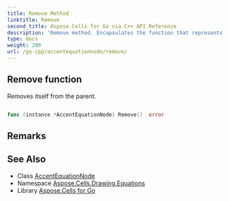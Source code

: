 ```yaml
---
title: Remove Method 
linktitle: Remove
second_title: Aspose.Cells for Go via C++ API Reference
description: 'Remove method. Encapsulates the function that represents remove in Go.'
type: docs
weight: 200
url: /go-cpp/accentequationnode/remove/
---
```


## Remove function

Removes itself from the parent.

```go

func (instance *AccentEquationNode) Remove()  error

```

## Remarks


## See Also

* Class [AccentEquationNode](../)
* Namespace [Aspose.Cells.Drawing.Equations](../../)
* Library [Aspose.Cells for Go](../../../)
